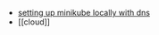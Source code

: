 
- [setting up minikube locally with dns](https://minikube.sigs.k8s.io/docs/handbook/addons/ingress-dns/)
- [[cloud]]